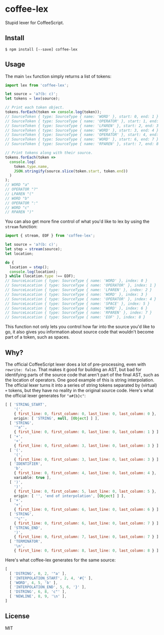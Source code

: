 # coffee-lex

Stupid lexer for CoffeeScript.

## Install

```
$ npm install [--save] coffee-lex
```

## Usage

The main `lex` function simply returns a list of tokens:

```js
import lex from 'coffee-lex';

let source = 'a?(b: c)';
let tokens = lex(source);

// Print each token object.
tokens.forEach(token => console.log(token));
// SourceToken { type: SourceType { name: 'WORD' }, start: 0, end: 1 }
// SourceToken { type: SourceType { name: 'OPERATOR' }, start: 1, end: 2 }
// SourceToken { type: SourceType { name: 'LPAREN' }, start: 2, end: 3 }
// SourceToken { type: SourceType { name: 'WORD' }, start: 3, end: 4 }
// SourceToken { type: SourceType { name: 'OPERATOR' }, start: 4, end: 5 }
// SourceToken { type: SourceType { name: 'WORD' }, start: 6, end: 7 }
// SourceToken { type: SourceType { name: 'RPAREN' }, start: 7, end: 8 }

// Print tokens along with their source.
tokens.forEach(token =>
  console.log(
    token.type.name,
    JSON.stringify(source.slice(token.start, token.end))
  )
);
// WORD "a"
// OPERATOR "?"
// LPAREN "("
// WORD "b"
// OPERATOR ":"
// WORD "c"
// RPAREN ")"
```

You can also get more fine control of what you'd like to lex by using the
`stream` function:

```js
import { stream, EOF } from 'coffee-lex';

let source = 'a?(b: c)';
let step = stream(source);
let location;

do {
  location = step();
  console.log(location);
} while (location.type !== EOF);
// SourceLocation { type: SourceType { name: 'WORD' }, index: 0 }
// SourceLocation { type: SourceType { name: 'OPERATOR' }, index: 1 }
// SourceLocation { type: SourceType { name: 'LPAREN' }, index: 2 }
// SourceLocation { type: SourceType { name: 'WORD' }, index: 3 }
// SourceLocation { type: SourceType { name: 'OPERATOR' }, index: 4 }
// SourceLocation { type: SourceType { name: 'SPACE' }, index: 5 }
// SourceLocation { type: SourceType { name: 'WORD' }, index: 6 }
// SourceLocation { type: SourceType { name: 'RPAREN' }, index: 7 }
// SourceLocation { type: SourceType { name: 'EOF' }, index: 8 }
```

This function not only lets you control how far into the source you'd like to
go, it also gives you information about source code that wouldn't become part of
a token, such as spaces.

## Why?

The official CoffeeScript lexer does a lot of pre-processing, even with
`rewrite: false`. That makes it good for building an AST, but bad for
identifying parts of the source code that aren't part of the final AST, such as
the location of operators. One good example of this is string interpolation. The
official lexer turns it into a series of string tokens separated by (virtual)
`+` tokens, but they have no reality in the original source code. Here's what
the official lexer generates for `"a#{b}c"`:

```js
[ [ 'STRING_START',
    '(',
    { first_line: 0, first_column: 0, last_line: 0, last_column: 0 },
    origin: [ 'STRING', null, [Object] ] ],
  [ 'STRING',
    '"a"',
    { first_line: 0, first_column: 0, last_line: 0, last_column: 1 } ],
  [ '+',
    '+',
    { first_line: 0, first_column: 3, last_line: 0, last_column: 3 } ],
  [ '(',
    '(',
    { first_line: 0, first_column: 3, last_line: 0, last_column: 3 } ],
  [ 'IDENTIFIER',
    'b',
    { first_line: 0, first_column: 4, last_line: 0, last_column: 4 },
    variable: true ],
  [ ')',
    ')',
    { first_line: 0, first_column: 5, last_line: 0, last_column: 5 },
    origin: [ '', 'end of interpolation', [Object] ] ],
  [ '+',
    '+',
    { first_line: 0, first_column: 6, last_line: 0, last_column: 6 } ],
  [ 'STRING',
    '"c"',
    { first_line: 0, first_column: 6, last_line: 0, last_column: 7 } ],
  [ 'STRING_END',
    ')',
    { first_line: 0, first_column: 7, last_line: 0, last_column: 7 } ],
  [ 'TERMINATOR',
    '\n',
    { first_line: 0, first_column: 8, last_line: 0, last_column: 8 } ] ]
```

Here's what coffee-lex generates for the same source:

```js
[
  [ 'DSTRING', 0, 2, '"a' ],
  [ 'INTERPOLATION_START', 2, 4, '#{' ],
  [ 'WORD', 4, 5, 'b' ],
  [ 'INTERPOLATION_END', 5, 6, '}' ],
  [ 'DSTRING', 6, 8, 'c"' ],
  [ 'NEWLINE', 8, 9, '\n' ],
]
```

## License

MIT
